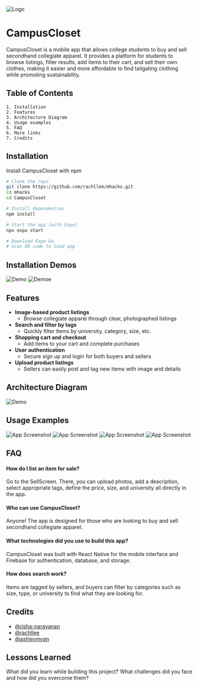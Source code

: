 
![Logo](https://i.imgur.com/mhmHpTX.png)
# CampusCloset

CampusCloset is a mobile app that allows college students to buy and sell secondhand collegiate apparel. It provides a platform for students to browse listings, filter results, add items to their cart, and sell their own clothes, making it easier and more affordable to find tailgating clothing while promoting sustainability.




## Table of Contents

    1. Installation
    2. Features
    3. Architecture Diagram
    4. Usage examples
    5. FAQ
    6. More links
    7. Credits


## Installation

Install CampusCloset with npm

```bash
# Clone the repo
git clone https://github.com/rachllee/mhacks.git
cd mhacks
cd CampusCloset

# Install dependencies
npm install

# Start the app (with Expo)
npx expo start

# Download Expo Go
# Scan QR code to load app
```

    
## Installation Demos
![Demo](https://i.imgur.com/8zCa6Fd.gif)
![Demo](https://i.imgur.com/ynegjyU.gif)e




## Features

- **Image-based product listings**
    - Browse collegiate apparel through clear, photographed listings
- **Search and filter by tags**
    - Quickly filter items by university, category, size, etc.
- **Shopping cart and checkout**
    - Add items to your cart and complete purchases
- **User authentication**
    - Secure sign up and login for both buyers and sellers
- **Upload product listings**
    - Sellers can easily post and tag new items with image and details


## Architecture Diagram

![Demo](https://i.imgur.com/3QeQ6uf.png)


## Usage Examples

![App Screenshot](https://i.imgur.com/lpaLQy7.jpeg)
![App Screenshot](https://i.imgur.com/TJYwWmG.jpeg)
![App Screenshot](https://i.imgur.com/txtlPPG.jpeg)
![App Screenshot](https://i.imgur.com/GUpO9qN.jpeg)


## FAQ

#### How do I list an item for sale?

Go to the SellScreen. There, you can upload photos, add a description, select appropriate tags, define the price, size, and university all directly in the app.

#### Who can use CampusCloset?

Anyone! The app is designed for those who are looking to buy and sell secondhand collegiate apparel.

#### What technologies did you use to build this app?

CampusCloset was built with React Native for the mobile interface and Firebase for authentication, database, and storage.

#### How does search work?

Items are tagged by sellers, and buyers can filter by categories such as size, type, or university to find what they are looking for.

## Credits

- [@risha-narayanan](https://github.com/risha-narayanan)
- [@rachllee](https://github.com/rachllee)
- [@ashleymyan](https://github.com/ashleymyan)


## Lessons Learned

What did you learn while building this project? What challenges did you face and how did you overcome them?

